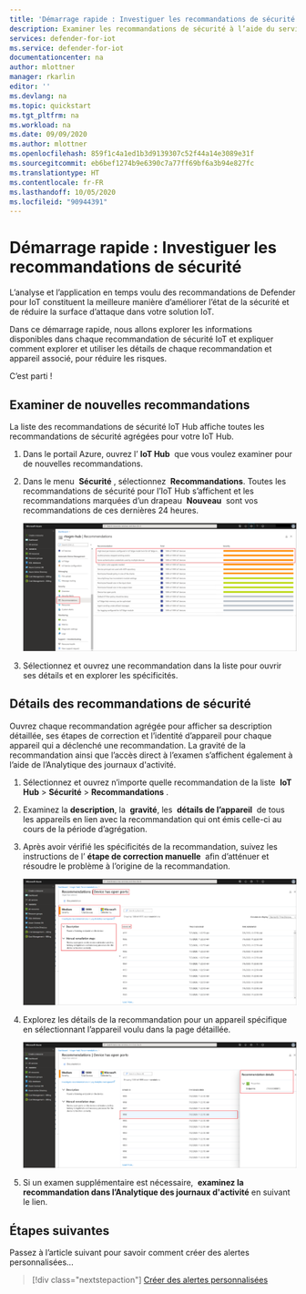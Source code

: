```yaml
---
title: 'Démarrage rapide : Investiguer les recommandations de sécurité'
description: Examiner les recommandations de sécurité à l’aide du service de sécurité Defender pour IoT.
services: defender-for-iot
ms.service: defender-for-iot
documentationcenter: na
author: mlottner
manager: rkarlin
editor: ''
ms.devlang: na
ms.topic: quickstart
ms.tgt_pltfrm: na
ms.workload: na
ms.date: 09/09/2020
ms.author: mlottner
ms.openlocfilehash: 859f1c4a1ed1b3d9139307c52f44a14e3089e31f
ms.sourcegitcommit: eb6bef1274b9e6390c7a77ff69bf6a3b94e827fc
ms.translationtype: HT
ms.contentlocale: fr-FR
ms.lasthandoff: 10/05/2020
ms.locfileid: "90944391"
---
```

# <a name="quickstart-investigate-security-recommendations"></a>Démarrage rapide : Investiguer les recommandations de sécurité


L’analyse et l’application en temps voulu des recommandations de Defender pour IoT constituent la meilleure manière d’améliorer l’état de la sécurité et de réduire la surface d’attaque dans votre solution IoT.

Dans ce démarrage rapide, nous allons explorer les informations disponibles dans chaque recommandation de sécurité IoT et expliquer comment explorer et utiliser les détails de chaque recommandation et appareil associé, pour réduire les risques.

C’est parti !

## <a name="investigate-new-recommendations"></a>Examiner de nouvelles recommandations

La liste des recommandations de sécurité IoT Hub affiche toutes les recommandations de sécurité agrégées pour votre IoT Hub.

1.  Dans le portail Azure, ouvrez l’ **IoT Hub**  que vous voulez examiner pour de nouvelles recommandations.

1.  Dans le menu  **Sécurité** , sélectionnez  **Recommandations**. Toutes les recommandations de sécurité pour l’IoT Hub s’affichent et les recommandations marquées d’un drapeau  **Nouveau**  sont vos recommandations de ces dernières 24 heures. 

    [ ![Examiner les recommandations de sécurité avec ASC pour IoT](media/quickstart/investigate-security-recommendations-inline.png)](media/quickstart/investigate-security-recommendations-expanded.png#lightbox)


1.  Sélectionnez et ouvrez une recommandation dans la liste pour ouvrir ses détails et en explorer les spécificités.

## <a name="security-recommendation-details"></a>Détails des recommandations de sécurité

Ouvrez chaque recommandation agrégée pour afficher sa description détaillée, ses étapes de correction et l’identité d’appareil pour chaque appareil qui a déclenché une recommandation. La gravité de la recommandation ainsi que l’accès direct à l’examen s’affichent également à l’aide de l’Analytique des journaux d'activité.

1.  Sélectionnez et ouvrez n’importe quelle recommandation de la liste  **IoT Hub** \> **Sécurité** \> **Recommandations** .

1.  Examinez la **description**, la  **gravité**, les  **détails de l’appareil**  de tous les appareils en lien avec la recommandation qui ont émis celle-ci au cours de la période d’agrégation. 

1.  Après avoir vérifié les spécificités de la recommandation, suivez les instructions de l’ **étape de correction manuelle**  afin d’atténuer et résoudre le problème à l’origine de la recommandation. 

    [ ![Appliquer les recommandations de sécurité avec ASC pour IoT](media/quickstart/remediate-security-recommendations-inline.png)](media/quickstart/remediate-security-recommendations-expanded.png#lightbox)


1.  Explorez les détails de la recommandation pour un appareil spécifique en sélectionnant l’appareil voulu dans la page détaillée.

    [ ![Examiner les recommandations de sécurité spécifiques pour un appareil à l’aide d’ASC pour IoT](media/quickstart/explore-security-recommendation-detail-inline.png)](media/quickstart/explore-security-recommendation-detail-expanded.png#lightbox)


1.  Si un examen supplémentaire est nécessaire,  **examinez la recommandation dans l’Analytique des journaux d'activité** en suivant le lien. 


## <a name="next-steps"></a>Étapes suivantes

Passez à l’article suivant pour savoir comment créer des alertes personnalisées...

> [!div class="nextstepaction"]
> [Créer des alertes personnalisées](quickstart-create-custom-alerts.md)
